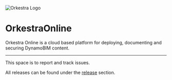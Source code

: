 ![Orkestra Logo](https://www.orkestra.online/wp-content/uploads/2020/02/xOrkestra-1024x520.png.pagespeed.ic.fzabHZOG72.png)



# OrkestraOnline
Orkestra Online is a cloud based platform for deploying, documenting and securing DynamoBIM content. 
____________________________________________________________________________________________________

This space is to report and track issues. 

All releases can be found under the [release](https://github.com/MostafaElAyoubi/OrkestraOnline/releases) section.

